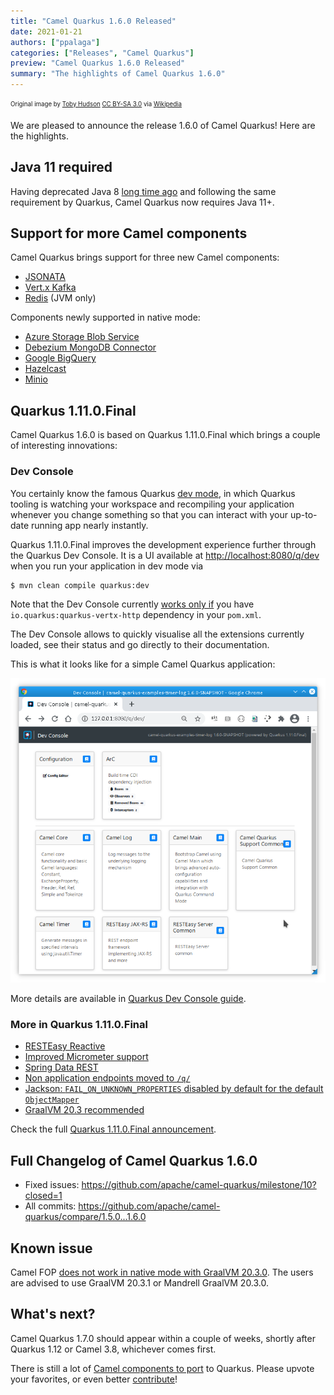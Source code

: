 ```yaml
---
title: "Camel Quarkus 1.6.0 Released"
date: 2021-01-21
authors: ["ppalaga"]
categories: ["Releases", "Camel Quarkus"]
preview: "Camel Quarkus 1.6.0 Released"
summary: "The highlights of Camel Quarkus 1.6.0"
---
```


<sub><sup>Original image by <a href="https://commons.wikimedia.org/wiki/User:99of9">Toby Hudson</a> <a href="https://creativecommons.org/licenses/by-sa/3.0">CC BY-SA 3.0</a> via <a href="https://en.wikipedia.org/wiki/Camel_racing#/media/File:CamelRacingCamelCup2009Heat.JPG">Wikipedia</a></sup></sub>

We are pleased to announce the release 1.6.0 of Camel Quarkus! Here are the highlights.

## Java 11 required

Having deprecated Java 8 [long time ago](/blog/2020/04/Camel-Quarkus-release-1.0.0-M7/) and
following the same requirement by Quarkus, Camel Quarkus now requires Java 11+.

## Support for more Camel components

Camel Quarkus brings support for three new Camel components:

* [JSONATA](/camel-quarkus/next/reference/extensions/jsonata.html)
* [Vert.x Kafka](/camel-quarkus/next/reference/extensions/vertx-kafka.html)
* [Redis](/camel-quarkus/next/reference/extensions/redis.html) (JVM only)

Components newly supported in native mode:

* [Azure Storage Blob Service](/camel-quarkus/next/reference/extensions/azure-storage-blob.html)
* [Debezium MongoDB Connector](/camel-quarkus/next/reference/extensions/debezium-mongodb.html)
* [Google BigQuery](/camel-quarkus/next/reference/extensions/google-bigquery.html)
* [Hazelcast](/camel-quarkus/next/reference/extensions/hazelcast.html)
* [Minio](/camel-quarkus/next/reference/extensions/minio.html)

## Quarkus 1.11.0.Final

Camel Quarkus 1.6.0 is based on Quarkus 1.11.0.Final which brings a couple of interesting innovations:

### Dev Console

You certainly know the famous Quarkus [dev mode](https://quarkus.io/guides/getting-started#development-mode), in which
Quarkus tooling is watching your workspace and recompiling your application whenever you change something so that you
can interact with your up-to-date running app nearly instantly.

Quarkus 1.11.0.Final improves the development experience further through the Quarkus Dev Console. It is a UI available
at [http://localhost:8080/q/dev](http://localhost:8080/q/dev) when you run your application in dev mode via

```sh
$ mvn clean compile quarkus:dev
```

Note that the Dev Console currently [works only if](https://github.com/quarkusio/quarkus/issues/14471) you have
`io.quarkus:quarkus-vertx-http` dependency in your `pom.xml`.

The Dev Console allows to quickly visualise all the extensions currently loaded, see their status and go directly to
their documentation.

This is what it looks like for a simple Camel Quarkus application:

![Quarkus Dev Console for a simple Camel Quarkus application](./quarkus-dev-console.png)

More details are available in [Quarkus Dev Console guide](https://quarkus.io/guides/dev-ui).

### More in Quarkus 1.11.0.Final

* [RESTEasy Reactive](https://quarkus.io/blog/quarkus-1-11-0-final-released/#resteasy-reactive)
* [Improved Micrometer support](https://quarkus.io/blog/quarkus-1-11-0-final-released/#improved-micrometer-support)
* [Spring Data REST](https://quarkus.io/blog/quarkus-1-11-0-final-released/#spring-data-rest)
* [Non application endpoints moved to `/q/`](https://quarkus.io/blog/quarkus-1-11-0-final-released/#non-application-endpoints-moved-to-q)
* [Jackson: `FAIL_ON_UNKNOWN_PROPERTIES` disabled by default for the default `ObjectMapper`](https://quarkus.io/blog/quarkus-1-11-0-final-released/#jackson)
* [GraalVM 20.3 recommended](https://quarkus.io/blog/quarkus-1-11-0-final-released/#graalvm-20-3)

Check the full [Quarkus 1.11.0.Final announcement](https://quarkus.io/blog/quarkus-1-11-0-final-released/).

## Full Changelog of Camel Quarkus 1.6.0

* Fixed issues: https://github.com/apache/camel-quarkus/milestone/10?closed=1
* All commits: https://github.com/apache/camel-quarkus/compare/1.5.0...1.6.0

## Known issue

Camel FOP [does not work in native mode with GraalVM 20.3.0](https://github.com/apache/camel-quarkus/issues/2113). The
users are advised to use GraalVM 20.3.1 or Mandrell GraalVM 20.3.0.

## What's next?

Camel Quarkus 1.7.0 should appear within a couple of weeks, shortly after Quarkus 1.12 or Camel 3.8, whichever comes first.

There is still a lot of [Camel components to port](https://github.com/apache/camel-quarkus/issues?q=is%3Aissue+is%3Aopen+label%3Aextension) to Quarkus.
Please upvote your favorites, or even better [contribute](/camel-quarkus/next/contributor-guide/index.html)!
